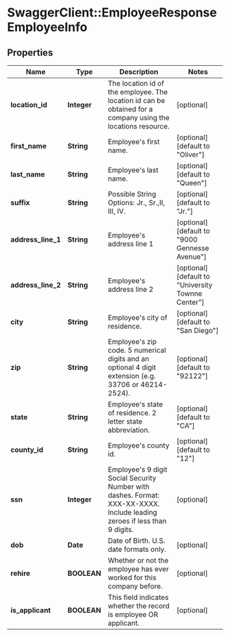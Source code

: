 # SwaggerClient::EmployeeResponseEmployeeInfo

## Properties
Name | Type | Description | Notes
------------ | ------------- | ------------- | -------------
**location_id** | **Integer** | The location id of the employee. The location id can be obtained for a company using the locations resource. | [optional] 
**first_name** | **String** | Employee&#39;s first name. | [optional] [default to &quot;Oliver&quot;]
**last_name** | **String** | Employee&#39;s last name. | [optional] [default to &quot;Queen&quot;]
**suffix** | **String** | Possible String Options: Jr., Sr.,II, III, IV. | [optional] [default to &quot;Jr.&quot;]
**address_line_1** | **String** | Employee&#39;s address line 1 | [optional] [default to &quot;9000 Gennesse Avenue&quot;]
**address_line_2** | **String** | Employee&#39;s address line 2 | [optional] [default to &quot;University Townne Center&quot;]
**city** | **String** | Employee&#39;s city of residence.  | [optional] [default to &quot;San Diego&quot;]
**zip** | **String** | Employee&#39;s zip code. 5 numerical digits and an optional 4 digit extension (e.g. 33706 or 46214-2524). | [optional] [default to &quot;92122&quot;]
**state** | **String** | Employee&#39;s state of residence. 2 letter state abbreviation. | [optional] [default to &quot;CA&quot;]
**county_id** | **String** | Employee&#39;s county id. | [optional] [default to &quot;12&quot;]
**ssn** | **Integer** | Employee&#39;s 9 digit Social Security Number with dashes. Format: XXX-XX-XXXX. Include leading zeroes if less than 9 digits. | [optional] 
**dob** | **Date** | Date of Birth. U.S. date formats only. | [optional] 
**rehire** | **BOOLEAN** | Whether or not the employee has ever worked for this company before. | [optional] 
**is_applicant** | **BOOLEAN** | This field indicates whether the record is employee OR applicant. | [optional] 


